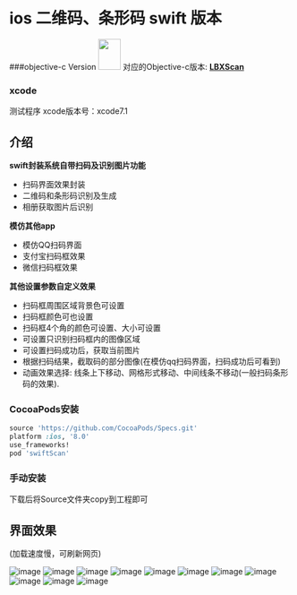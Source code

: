 
# ios 二维码、条形码 swift 版本


###objective-c Version <img src="https://github.com/MxABC/LBXScan/blob/master/DemoTests/objectiveCIcon.jpg" height="55" width="40">
对应的Objective-c版本: **[LBXScan](https://github.com/MxABC/LBXScan)**

### xcode
测试程序 xcode版本号：xcode7.1 

## 介绍
**swift封装系统自带扫码及识别图片功能**
- 扫码界面效果封装
- 二维码和条形码识别及生成
- 相册获取图片后识别

**模仿其他app**
- 模仿QQ扫码界面
- 支付宝扫码框效果
- 微信扫码框效果

**其他设置参数自定义效果**

- 扫码框周围区域背景色可设置
- 扫码框颜色可也设置
- 扫码框4个角的颜色可设置、大小可设置
- 可设置只识别扫码框内的图像区域
- 可设置扫码成功后，获取当前图片
- 根据扫码结果，截取码的部分图像(在模仿qq扫码界面，扫码成功后可看到)
- 动画效果选择:   线条上下移动、网格形式移动、中间线条不移动(一般扫码条形码的效果).




### CocoaPods安装


```ruby
source 'https://github.com/CocoaPods/Specs.git'
platform :ios, '8.0'
use_frameworks!
pod 'swiftScan'
```

### 手动安装 
下载后将Source文件夹copy到工程即可


## 界面效果

(加载速度慢，可刷新网页)

![image](https://github.com/MxABC/swiftScan/blob/master/ScreenShots/page1.jpg)
![image](https://github.com/MxABC/swiftScan/blob/master/ScreenShots/page2.jpg)
![image](https://github.com/MxABC/swiftScan/blob/master/ScreenShots/page3.jpg)
![image](https://github.com/MxABC/swiftScan/blob/master/ScreenShots/page4.jpg)
![image](https://github.com/MxABC/swiftScan/blob/master/ScreenShots/page5.jpg)
![image](https://github.com/MxABC/swiftScan/blob/master/ScreenShots/page6.jpg)
![image](https://github.com/MxABC/swiftScan/blob/master/ScreenShots/page7.jpg)
![image](https://github.com/MxABC/swiftScan/blob/master/ScreenShots/page8.jpg)
![image](https://github.com/MxABC/swiftScan/blob/master/ScreenShots/page9.jpg)
![image](https://github.com/MxABC/swiftScan/blob/master/ScreenShots/page10.jpg)
![image](https://github.com/MxABC/swiftScan/blob/master/ScreenShots/page11.jpg)
